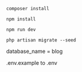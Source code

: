 ```composer install```

```npm install```

```npm run dev```

```php artisan migrate --seed```

database_name = blog

.env.example to .env
